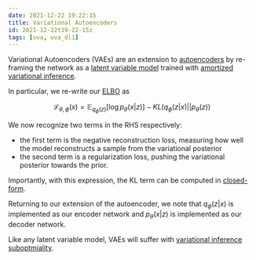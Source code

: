 ```yaml
---
date: 2021-12-22 19:22:15
title: Variational Autoencoders
id: 2021-12-22t19-22-15z
tags: [uva, uva_dl1]
---
```


Variational Autoencoders (VAEs) are an extension to
[autoencoders](./2021-12-22t19-22-32z.md) by re-framing the network as a
[latent variable model](./2021-12-22t16-35-13z.md) trained with
[amortized variational inference](./2021-12-22t19-08-10z.md).

In particular, we re-write our [ELBO](./2021-12-22t18-12-57z.md) as

$$
\mathcal{L}_{\theta, \phi}(x) =
\mathbb{E}_{q_\phi(z)}\left[\log p_\theta(x|z)\right] - KL(q_\phi(z|x)||p_\theta(z))
$$

We now recognize two terms in the RHS respectively:

- the first term is the negative reconstruction loss, measuring how well the
  model reconstructs a sample from the variational posterior
- the second term is a regularization loss, pushing the variational posterior
  towards the prior.

Importantly, with this expression, the KL term can be computed in
[closed-form](./2020-10-09t13-35-53z.md).

Returning to our extension of the autoencoder, we note that $q_\phi(z|x)$ is
implemented as our encoder network and $p_\theta(x|z)$ is implemented as our
decoder network.

Like any latent variable model, VAEs will suffer with
[variational inference suboptmiality](./2021-12-22t19-44-42z.md).
